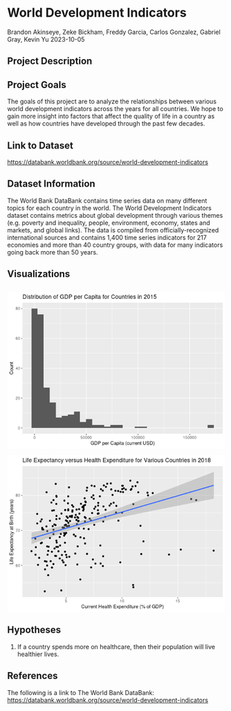 World Development Indicators
================
Brandon Akinseye, Zeke Bickham, Freddy Garcia, Carlos Gonzalez, Gabriel
Gray, Kevin Yu
2023-10-05

## Project Description

## Project Goals

The goals of this project are to analyze the relationships between
various world development indicators across the years for all countries.
We hope to gain more insight into factors that affect the quality of
life in a country as well as how countries have developed through the
past few decades.

## Link to Dataset

<https://databank.worldbank.org/source/world-development-indicators>

## Dataset Information

The World Bank DataBank contains time series data on many different
topics for each country in the world. The World Development Indicators
dataset contains metrics about global development through various themes
(e.g. poverty and inequality, people, environment, economy, states and
markets, and global links). The data is compiled from
officially-recognized international sources and contains 1,400 time
series indicators for 217 economies and more than 40 country groups,
with data for many indicators going back more than 50 years.

## Visualizations

## <img src="README_files/figure-gfm/visualization_num1-1.png" style="display: block; margin: auto;" />

<img src="README_files/figure-gfm/visualization_num2-1.png" style="display: block; margin: auto;" />

## Hypotheses

1.  If a country spends more on healthcare, then their population will
    live healthier lives.

## References

The following is a link to The World Bank DataBank:
<https://databank.worldbank.org/source/world-development-indicators>
